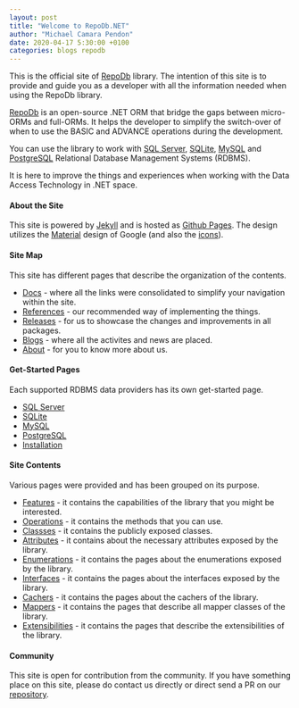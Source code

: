 ```yaml
---
layout: post
title: "Welcome to RepoDb.NET"
author: "Michael Camara Pendon"
date: 2020-04-17 5:30:00 +0100
categories: blogs repodb
---
```


This is the official site of [RepoDb](https://github.com/mikependon/RepoDb) library. The intention of this site is to provide and guide you as a developer with all the information needed when using the RepoDb library.

[RepoDb](https://github.com/mikependon/RepoDb) is an open-source .NET ORM that bridge the gaps between micro-ORMs and full-ORMs. It helps the developer to simplify the switch-over of when to use the BASIC and ADVANCE operations during the development.

You can use the library to work with [SQL Server](https://www.nuget.org/packages/RepoDb.SqlServer), [SQLite](https://www.nuget.org/packages/RepoDb.SqLite), [MySQL](https://www.nuget.org/packages/RepoDb.MySql) and [PostgreSQL](https://www.nuget.org/packages/RepoDb.PostgreSql) Relational Database Management Systems (RDBMS).

It is here to improve the things and experiences when working with the Data Access Technology in .NET space.

#### About the Site

This site is powered by [Jekyll](https://github.com/jekyll/jekyll) and is hosted as [Github Pages](https://github.com/mikependon/RepoDb.NET). The design utilizes the [Material](https://material.io/resources/icons/?style=baseline) design of Google (and also the [icons](https://material.io/resources/icons/?style=baseline)).

#### Site Map

This site has different pages that describe the organization of the contents.

- [Docs](/docs) - where all the links were consolidated to simplify your navigation within the site.
- [References](/reference/connectionrepository) - our recommended way of implementing the things.
- [Releases](/release/core) - for us to showcase the changes and improvements in all packages.
- [Blogs](/blogs) - where all the activites and news are placed.
- [About](/about) - for you to know more about us.

#### Get-Started Pages

Each supported RDBMS data providers has its own get-started page.

- [SQL Server](tutorial/get-started-sqlserver)
- [SQLite](/tutorial/get-started-sqlite)
- [MySQL](/tutorial/get-started-mysql)
- [PostgreSQL](/tutorial/get-started-postgresql)
- [Installation](/tutorial/installation)

#### Site Contents

Various pages were provided and has been grouped on its purpose.

- [Features](/feature/batchoperations) - it contains the capabilities of the library that you might be interested.
- [Operations](/operation/average) - it contains the methods that you can use.
- [Classses](/class/basedbsetting) - it contains the publicly exposed classes.
- [Attributes](/enumeration/identity) - it contains about the necessary attributes exposed by the library.
- [Enumerations](/attribute/enumerations) - it contains the pages about the enumerations exposed by the library.
- [Interfaces](/interface/icache) - it contains the pages about the interfaces exposed by the library.
- [Cachers](/interface/icache) - it contains the pages about the cachers of the library.
- [Mappers](/mapper/classmapper) - it contains the pages that describe all mapper classes of the library.
- [Extensibilities](/extensibility/averagetyperesolver) - it contains the pages that describe the extensibilities of the library.

#### Community

This site is open for contribution from the community. If you have something place on this site, please do contact us directly or direct send a PR on our [repository](https://github.com/mikependon/RepoDb.NET).
